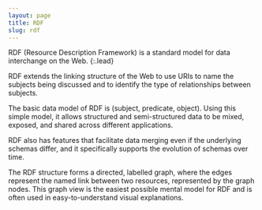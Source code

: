 ```yaml
---
layout: page
title: RDF
slug: rdf
---
```


RDF (Resource Description Framework) is a standard model for data interchange on the Web.
{:.lead}

RDF extends the linking structure of the Web to use URIs to name the subjects being discussed and to identify the type of relationships between subjects.

The basic data model of RDF is (subject, predicate, object). Using this simple model, it allows structured and semi-structured data to be mixed, exposed, and shared across different applications.

RDF also has features that facilitate data merging even if the underlying schemas differ, and it specifically supports the evolution of schemas over time.

The RDF structure forms a directed, labelled graph, where the edges represent the named link between two resources, represented by the graph nodes. This graph view is the easiest possible mental model for RDF and is often used in easy-to-understand visual explanations.
